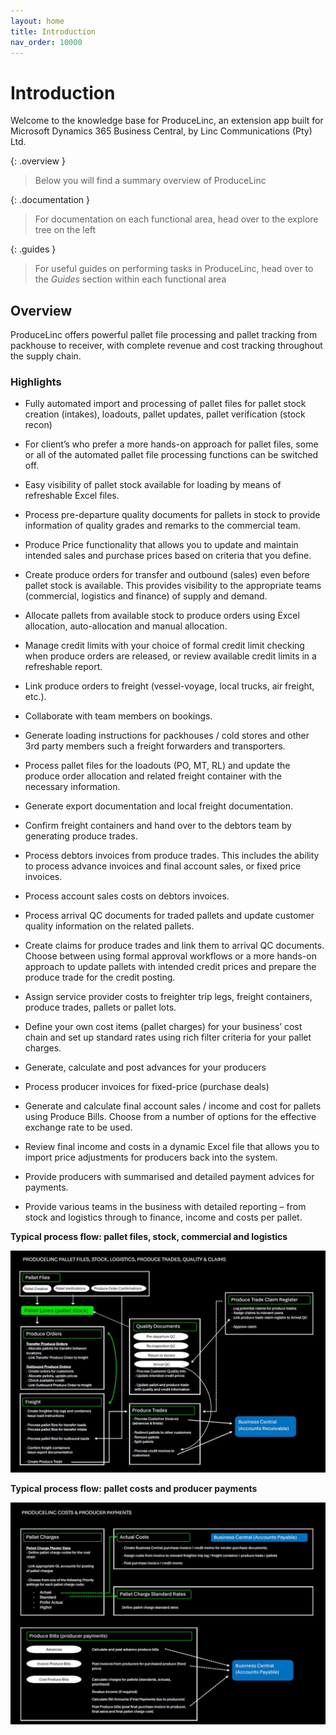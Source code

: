 ```yaml
---
layout: home
title: Introduction
nav_order: 10000
---
```

# Introduction
Welcome to the knowledge base for ProduceLinc, an extension app built for Microsoft Dynamics 365 Business Central, by Linc Communications (Pty) Ltd.

{: .overview }
> Below you will find a summary overview of ProduceLinc

{: .documentation }
> For documentation on each functional area, head over to the explore tree on the left

{: .guides }
> For useful guides on performing tasks in ProduceLinc, head over to the _Guides_ section within each functional area


## Overview

ProduceLinc offers powerful pallet file processing and pallet tracking from packhouse to receiver, with complete revenue and cost tracking throughout the supply chain.

### Highlights

- Fully automated import and processing of pallet files for pallet stock creation (intakes), loadouts, pallet updates, pallet verification (stock recon)


- For client’s who prefer a more hands-on approach for pallet files, some or all of the automated pallet file processing functions can be switched off.


- Easy visibility of pallet stock available for loading by means of refreshable Excel files.


- Process pre-departure quality documents for pallets in stock to provide information of quality grades and remarks to the commercial team.


- Produce Price functionality that allows you to update and maintain intended sales and purchase prices based on criteria that you define.


- Create produce orders for transfer and outbound (sales) even before pallet stock is available. This provides visibility to the appropriate teams (commercial, logistics and finance) of supply and demand.


- Allocate pallets from available stock to produce orders using Excel allocation, auto-allocation and manual allocation.


- Manage credit limits with your choice of formal credit limit checking when produce orders are released, or review available credit limits in a refreshable report.


- Link produce orders to freight (vessel-voyage, local trucks, air freight, etc.).


- Collaborate with team members on bookings.


- Generate loading instructions for packhouses / cold stores and other 3rd party members such a freight forwarders and transporters.


- Process pallet files for the loadouts (PO, MT, RL) and update the produce order allocation and related freight container with the necessary information.


- Generate export documentation and local freight documentation.


- Confirm freight containers and hand over to the debtors team by generating produce trades.


- Process debtors invoices from produce trades. This includes the ability to process advance invoices and final account sales, or fixed price invoices.


- Process account sales costs on debtors invoices.


- Process arrival QC documents for traded pallets and update customer quality information on the related pallets.


- Create claims for produce trades and link them to arrival QC documents. Choose between using formal approval workflows or a more hands-on approach to update pallets with intended credit prices and prepare the produce trade for the credit posting.


- Assign service provider costs to freighter trip legs, freight containers, produce trades, pallets or pallet lots.


- Define your own cost items (pallet charges) for your business’ cost chain and set up standard rates using rich filter criteria for your pallet charges.


- Generate, calculate and post advances for your producers


- Process producer invoices for fixed-price (purchase deals)


- Generate and calculate final account sales / income and cost for pallets using Produce Bills. Choose from a number of options for the effective exchange rate to be used. 


- Review final income and costs in a dynamic Excel file that allows you to import price adjustments for producers back into the system.


- Provide producers with summarised and detailed payment advices for payments.


- Provide various teams in the business with detailed reporting – from stock and logistics through to finance, income and costs per pallet.


**Typical process flow: pallet files, stock, commercial and logistics**

![Process Flow pallet files, stock and logistics](/media/Introduction_Visual_of_flow_Stock%20and%20Logistics.jpeg)


**Typical process flow: pallet costs and producer payments**

![Process Flow pallet costs and producer payments](/media/Introduction_Visual_of_flow_Pallet%20Costs.jpeg)
